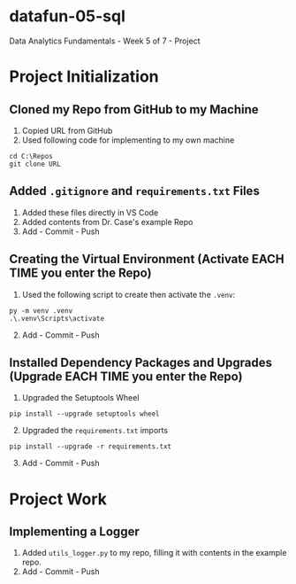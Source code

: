 # datafun-05-sql
Data Analytics Fundamentals - Week 5 of 7 - Project

# Project Initialization

## Cloned my Repo from GitHub to my Machine
1. Copied URL from GitHub
2. Used following code for implementing to my own machine
```shell
cd C:\Repos
git clone URL
```

## Added `.gitignore` and `requirements.txt` Files
1. Added these files directly in VS Code
2. Added contents from Dr. Case's example Repo
3. Add - Commit - Push

## Creating the Virtual Environment (Activate EACH TIME you enter the Repo)
1. Used the following script to create then activate the `.venv`:
```shell
py -m venv .venv
.\.venv\Scripts\activate
```
2. Add - Commit - Push

## Installed Dependency Packages and Upgrades (Upgrade EACH TIME you enter the Repo)
1. Upgraded the Setuptools Wheel
```shell
pip install --upgrade setuptools wheel
```
2. Upgraded the `requirements.txt` imports
```shell
pip install --upgrade -r requirements.txt
```
3. Add - Commit - Push

# Project Work
## Implementing a Logger
1. Added `utils_logger.py` to my repo, filling it with contents in the example repo.
2. Add - Commit - Push